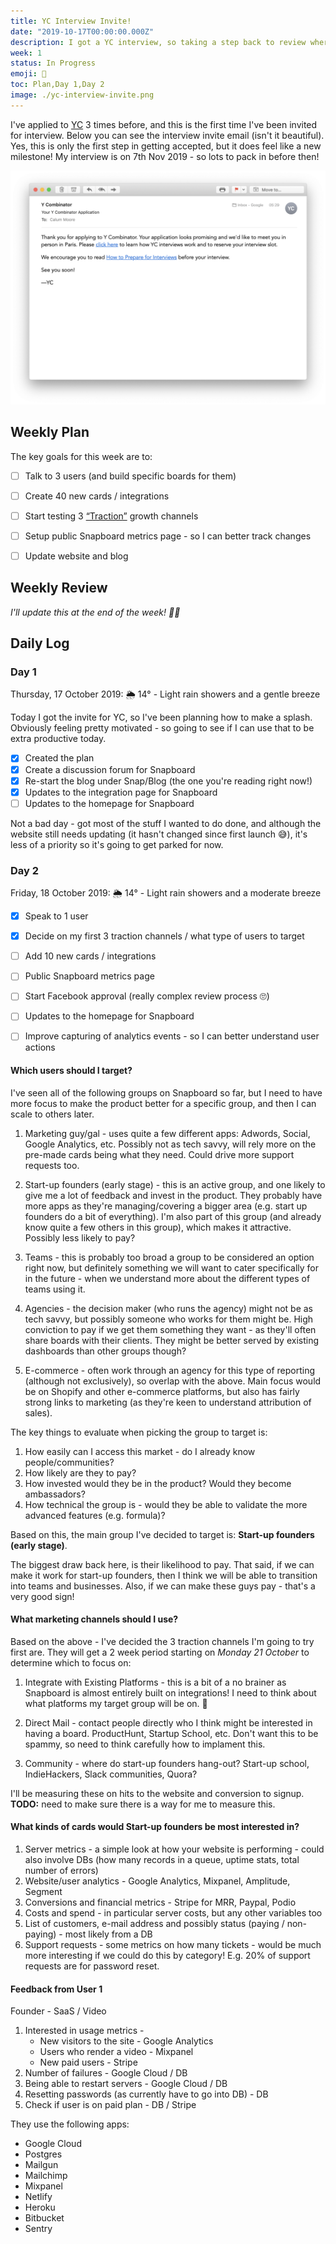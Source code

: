 ```yaml
---
title: YC Interview Invite!
date: "2019-10-17T00:00:00.000Z"
description: I got a YC interview, so taking a step back to review where I am and next steps!
week: 1
status: In Progress
emoji: 🎉
toc: Plan,Day 1,Day 2
image: ./yc-interview-invite.png
---
```



I've applied to [YC](https://ycombinator.com) 3 times before, and this is the first time I've been invited for interview. Below you can see the interview invite email (isn't it beautiful). Yes, this is only the first step in getting accepted, but it does feel like a new milestone! My interview is on 7th Nov 2019 - so lots to pack in before then!

![YC Interview Invite](./yc-interview-invite.png "YC Interview Invite")


## Weekly Plan

The key goals for this week are to:

  - [ ] Talk to 3 users (and build specific boards for them)
  - [ ] Create 40 new cards / integrations
  - [ ] Start testing 3 [“Traction”](https://www.amazon.co.uk/Traction-Startup-Achieve-Explosive-Customer/dp/0241242533) growth channels
  - [ ] Setup public Snapboard metrics page - so I can better track changes
  - [ ] Update website and blog


## Weekly Review

*I'll update this at the end of the week! 👍🏽*


## Daily Log

### Day 1
Thursday, 17 October 2019: 🌦 14° - Light rain showers and a gentle breeze

Today I got the invite for YC, so I've been planning how to make a splash. Obviously feeling pretty motivated - so going to see if I can use that to be extra productive today.

  - [x] Created the plan
  - [x] Create a discussion forum for Snapboard
  - [x] Re-start the blog under Snap/Blog (the one you're reading right now!)
  - [x] Updates to the integration page for Snapboard
  - [ ] Updates to the homepage for Snapboard

Not a bad day - got most of the stuff I wanted to do done, and although the website still needs updating (it hasn't changed since first launch 😅), it's less of a priority so it's going to get parked for now.


### Day 2
Friday, 18 October 2019: 🌦 14° - Light rain showers and a moderate breeze

  - [x] Speak to 1 user
  - [x] Decide on my first 3 traction channels / what type of users to target
  - [ ] Add 10 new cards / integrations
  - [ ] Public Snapboard metrics page
  - [ ] Start Facebook approval (really complex review process 🙄)
  - [ ] Updates to the homepage for Snapboard
  - [ ] Improve capturing of analytics events - so I can better understand user actions


#### Which users should I target?

I've seen all of the following groups on Snapboard so far, but I need to have more focus to make the product better for a specific group, and then I can scale to others later.

  1. Marketing guy/gal - uses quite a few different apps: Adwords, Social, Google Analytics, etc. Possibly not as tech savvy, will rely more on the pre-made cards being what they need. Could drive more support requests too.

  2. Start-up founders (early stage) - this is an active group, and one likely to give me a lot of feedback and invest in the product. They probably have more apps as they're managing/covering a bigger area (e.g. start up founders do a bit of everything). I'm also part of this group (and already know quite a few others in this group), which makes it attractive. Possibly less likely to pay? 

  3. Teams - this is probably too broad a group to be considered an option right now, but definitely something we will want to cater specifically for in the future - when we understand more about the different types of teams using it.

  4. Agencies - the decision maker (who runs the agency) might not be as tech savvy, but possibly someone who works for them might be. High conviction to pay if we get them something they want - as they'll often share boards with their clients. They might be better served by existing dashboards than other groups though?

  5. E-commerce - often work through an agency for this type of reporting (although not exclusively), so overlap with the above. Main focus would be on Shopify and other e-commerce platforms, but also has fairly strong links to marketing (as they're keen to understand attribution of sales).


The key things to evaluate when picking the group to target is:

  1. How easily can I access this market - do I already know people/communities?
  2. How likely are they to pay?
  3. How invested would they be in the product? Would they become ambassadors?
  4. How technical the group is - would they be able to validate the more advanced features (e.g. formula)?

Based on this, the main group I've decided to target is: **Start-up founders (early stage)**. 

The biggest draw back here, is their likelihood to pay. That said, if we can make it work for start-up founders, then I think we will be able to transition into teams and businesses. Also, if we can make these guys pay - that's a very good sign!


#### What marketing channels should I use?

Based on the above - I've decided the 3 traction channels I'm going to try first are. They will get a 2 week period starting on *Monday 21 October* to determine which to focus on:

  1. Integrate with Existing Platforms - this is a bit of a no brainer as Snapboard is almost entirely built on integrations! I need to think about what platforms my target group will be on. 🤔

  2. Direct Mail - contact people directly who I think might be interested in having a board. ProductHunt, Startup School, etc. Don't want this to be spammy, so need to think carefully how to implament this.

  3. Community - where do start-up founders hang-out? Start-up school, IndieHackers, Slack communities, Quora?

I'll be measuring these on hits to the website and conversion to signup. **TODO:** need to make sure there is a way for me to measure this.


#### What kinds of cards would Start-up founders be most interested in?

  1. Server metrics - a simple look at how your website is performing - could also involve DBs (how many records in a queue, uptime stats, total number of errors)
  2. Website/user analytics - Google Analytics, Mixpanel, Amplitude, Segment
  3. Conversions and financial metrics - Stripe for MRR, Paypal, Podio
  4. Costs and spend - in particular server costs, but any other variables too
  5. List of customers, e-mail address and possibly status (paying / non-paying) - most likely from a DB
  6. Support requests - some metrics on how many tickets - would be much more interesting if we could do this by category! E.g. 20% of support requests are for password reset.


#### Feedback from User 1

Founder - SaaS / Video

1. Interested in usage metrics - 
    * New visitors to the site - Google Analytics
    * Users who render a video - Mixpanel
    * New paid users - Stripe
2. Number of failures - Google Cloud / DB
3. Being able to restart servers - Google Cloud / DB
4. Resetting passwords (as currently have to go into DB) - DB
5. Check if user is on paid plan - DB / Stripe

They use the following apps:

 * Google Cloud
 * Postgres
 * Mailgun
 * Mailchimp
 * Mixpanel
 * Netlify
 * Heroku
 * Bitbucket
 * Sentry